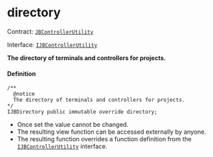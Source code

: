 # directory

Contract: [`JBControllerUtility`](/dev/api/contracts/or-abstract/jbcontrollerutility/README.md)​‌

Interface: [`IJBControllerUtility`](/dev/api/interfaces/ijbcontrollerutility.md)

**The directory of terminals and controllers for projects.**

#### Definition

```
/** 
  @notice 
  The directory of terminals and controllers for projects.
*/ 
IJBDirectory public immutable override directory;
```

* Once set the value cannot be changed.
* The resulting view function can be accessed externally by anyone.
* The resulting function overrides a function definition from the [`IJBControllerUtility`](/dev/api/interfaces/ijbcontrollerutility.md) interface.
